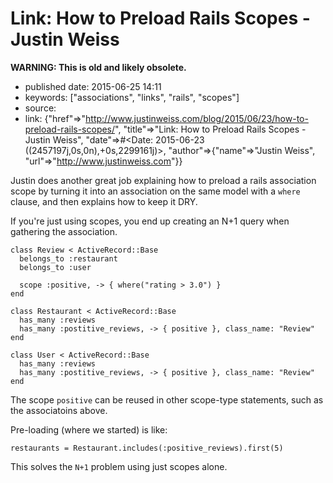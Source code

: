 Link: How to Preload Rails Scopes - Justin Weiss
================================================

**WARNING: This is old and likely obsolete.**

-   published date: 2015-06-25 14:11
-   keywords: \[\"associations\", \"links\", \"rails\", \"scopes\"\]
-   source:
-   link: {\"href\"=\>\"<http://www.justinweiss.com/blog/2015/06/23/how-to-preload-rails-scopes/>\", \"title\"=\>\"Link: How to Preload Rails Scopes - Justin Weiss\", \"date\"=\>\#\<Date: 2015-06-23 ((2457197j,0s,0n),+0s,2299161j)\>, \"author\"=\>{\"name\"=\>\"Justin Weiss\", \"url\"=\>\"<http://www.justinweiss.com>\"}}

Justin does another great job explaining how to preload a rails association scope by turning it into an association on the same model with a `where` clause, and then explains how to keep it DRY.

If you\'re just using scopes, you end up creating an N+1 query when gathering the association.

``` {.ruby}
class Review < ActiveRecord::Base
  belongs_to :restaurant
  belongs_to :user

  scope :positive, -> { where("rating > 3.0") }
end

class Restaurant < ActiveRecord::Base
  has_many :reviews
  has_many :postitive_reviews, -> { positive }, class_name: "Review"
end

class User < ActiveRecord::Base
  has_many :reviews
  has_many :postitive_reviews, -> { positive }, class_name: "Review"
end
```

The scope `positive` can be reused in other scope-type statements, such as the associatoins above.

Pre-loading (where we started) is like:

``` {.ruby}
restaurants = Restaurant.includes(:positive_reviews).first(5)
```

This solves the `N+1` problem using just scopes alone.
